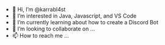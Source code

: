 - 👋 Hi, I’m @karrabl4st
- 👀 I’m interested in Java, Javascript, and VS Code
- 🌱 I’m currently learning about how to create a Discord Bot
- 💞️ I’m looking to collaborate on ...
- 📫 How to reach me ...

<!---
karrabl4st/karrabl4st is a ✨ special ✨ repository because its `README.md` (this file) appears on your GitHub profile.
You can click the Preview link to take a look at your changes.
--->
